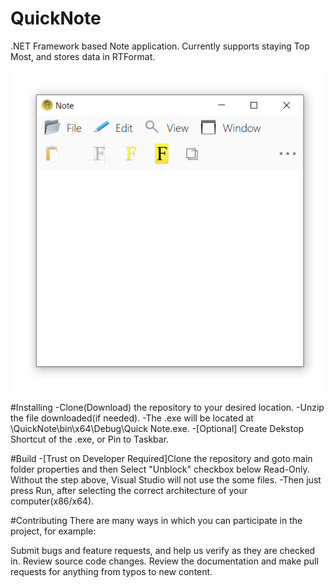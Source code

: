# QuickNote
.NET Framework based Note application. Currently supports staying Top Most, and stores data in RTFormat.

![Quick Note Screenshot](/Extras/ScreenshotMain.png?raw=true "Quick Note Main Screen")

#Installing
-Clone(Download) the repository to your desired location.
-Unzip the file downloaded(if needed).
-The .exe will be located at \QuickNote\bin\x64\Debug\Quick Note.exe.
-[Optional] Create Dekstop Shortcut of the .exe, or Pin to Taskbar.

#Build
-[Trust on Developer Required]Clone the repository and goto main folder properties and then Select "Unblock" checkbox below Read-Only. Without the step above, Visual Studio will not use the some files.
-Then just press Run, after selecting the correct architecture of your computer(x86/x64).

#Contributing
There are many ways in which you can participate in the project, for example:

Submit bugs and feature requests, and help us verify as they are checked in.
Review source code changes.
Review the documentation and make pull requests for anything from typos to new content.
